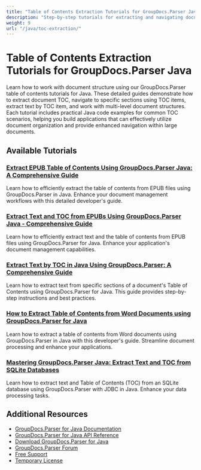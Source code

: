 ```yaml
---
title: "Table of Contents Extraction Tutorials for GroupDocs.Parser Java"
description: "Step-by-step tutorials for extracting and navigating document table of contents using GroupDocs.Parser for Java."
weight: 9
url: "/java/toc-extraction/"
---
```


# Table of Contents Extraction Tutorials for GroupDocs.Parser Java

Learn how to work with document structure using our GroupDocs.Parser table of contents tutorials for Java. These detailed guides demonstrate how to extract document TOC, navigate to specific sections using TOC items, extract text by TOC item, and work with multi-level document structures. Each tutorial includes practical Java code examples for common TOC scenarios, helping you build applications that can effectively utilize document organization and provide enhanced navigation within large documents.

## Available Tutorials

### [Extract EPUB Table of Contents Using GroupDocs.Parser Java&#58; A Comprehensive Guide](./groupdocs-parser-java-epub-toc-extraction/)
Learn how to efficiently extract the table of contents from EPUB files using GroupDocs.Parser in Java. Enhance your document management workflows with this detailed developer's guide.

### [Extract Text and TOC from EPUBs Using GroupDocs.Parser Java - Comprehensive Guide](./groupdocs-parser-extract-epub-text-toc/)
Learn how to efficiently extract text and the table of contents from EPUB files using GroupDocs.Parser for Java. Enhance your application's document management capabilities.

### [Extract Text by TOC in Java Using GroupDocs.Parser&#58; A Comprehensive Guide](./extract-text-by-toc-groupdocs-parser-java/)
Learn how to extract text from specific sections of a document's Table of Contents using GroupDocs.Parser for Java. This guide provides step-by-step instructions and best practices.

### [How to Extract Table of Contents from Word Documents using GroupDocs.Parser for Java](./groupdocs-parser-extract-toc-word-documents-java/)
Learn how to extract a table of contents from Word documents using GroupDocs.Parser in Java with this developer's guide. Streamline document processing and enhance your applications.

### [Mastering GroupDocs.Parser Java&#58; Extract Text and TOC from SQLite Databases](./mastering-groupdocs-parser-java-sqlite-text-toc-extraction/)
Learn how to extract text and Table of Contents (TOC) from an SQLite database using GroupDocs.Parser with JDBC in Java. Enhance your data processing tasks.

## Additional Resources

- [GroupDocs.Parser for Java Documentation](https://docs.groupdocs.com/parser/java/)
- [GroupDocs.Parser for Java API Reference](https://reference.groupdocs.com/parser/java/)
- [Download GroupDocs.Parser for Java](https://releases.groupdocs.com/parser/java/)
- [GroupDocs.Parser Forum](https://forum.groupdocs.com/c/parser)
- [Free Support](https://forum.groupdocs.com/)
- [Temporary License](https://purchase.groupdocs.com/temporary-license/)
